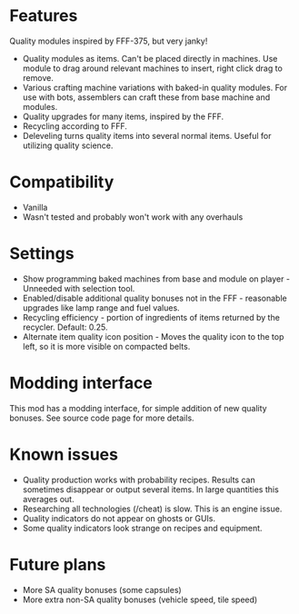 # Features

Quality modules inspired by FFF-375, but very janky!

* Quality modules as items. Can't be placed directly in machines. Use module to drag around relevant machines to insert, right click drag to remove.
* Various crafting machine variations with baked-in quality modules. For use with bots, assemblers can craft these from base machine and modules.
* Quality upgrades for many items, inspired by the FFF.
* Recycling according to FFF.
* Deleveling turns quality items into several normal items. Useful for utilizing quality science. 

# Compatibility

* Vanilla
* Wasn't tested and probably won't work with any overhauls

# Settings

* Show programming baked machines from base and module on player - Unneeded with selection tool.
* Enabled/disable additional quality bonuses not in the FFF - reasonable upgrades like lamp range and fuel values.
* Recycling efficiency - portion of ingredients of items returned by the recycler. Default: 0.25.
* Alternate item quality icon position - Moves the quality icon to the top left, so it is more visible on compacted belts. 

# Modding interface

This mod has a modding interface, for simple addition of new quality bonuses. See source code page for more details. 

# Known issues

* Quality production works with probability recipes. Results can sometimes disappear or output several items. In large quantities this averages out.
* Researching all technologies (/cheat) is slow. This is an engine issue.
* Quality indicators do not appear on ghosts or GUIs.
* Some quality indicators look strange on recipes and equipment.

# Future plans

* More SA quality bonuses (some capsules)
* More extra non-SA quality bonuses (vehicle speed, tile speed)
